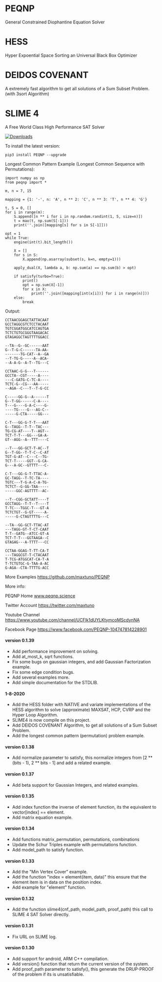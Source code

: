 # PEQNP
General Constrained Diophantine Equation Solver
# HESS 
Hyper Expoential Space Sorting an Universal Black Box Optimizer
# DEIDOS COVENANT 
A extremely fast algorithm to get all solutions of a Sum Subset Problem. (with 3sort Algorithm)
# SLIME 4
A Free World Class High Performance SAT Solver

[![Downloads](https://pepy.tech/badge/peqnp)](https://pepy.tech/project/peqnp)

To install the latest version:

    pip3 install PEQNP --upgrade
    
Longest Common Pattern Example (Longest Common Sequence with Permutations):

    import numpy as np
    from peqnp import *
    
    m, n = 7, 15

    mapping = {1: '-', n: 'A', n ** 2: 'C', n ** 3: 'T', n ** 4: 'G'}

    t, S = 0, []
    for i in range(m):
        S.append([n ** i for i in np.random.randint(1, 5, size=n)])
        t = max(t, np.sum(S[-1]))
        print(''.join([mapping[s] for s in S[-1]]))

    opt = 1
    while True:
        engine(int(t).bit_length())

        X = []
        for s in S:
            X.append(np.asarray(subset(s, k=n, empty=1)))

        apply_dual(X, lambda a, b: np.sum(a) == np.sum(b) > opt)

        if satisfy(turbo=True):
            print()
            opt = np.sum(X[-1])
            for x in X:
                print(''.join([mapping[int(x[i])] for i in range(n)]))
        else:
            break
            
Output:

    CCTAACGGAGCTATTACAAT
    GCCTAGGCGTCTCCTACAAT
    TGTCGGATGGCATCCAGTGA
    TCTCTGTGCGGGTAAGACAC
    GTAGAGGCTAGTTTTGGACC
    
    --TA--G--GC------AAT
    G--T-G-C------TA-AA-
    -------TG-CAT--A--GA
    --T-TG-G-----A--ACA-
    --A-A-G--A-T--TG---C
    
    CCTAAC-G-G---T------
    GCCTA--CGT-----A----
    ---C-GATG-C-TC-A----
    TCTC-G--CG---AA-----
    --AGA--C---T--T-G-CC
    
    C-----GG-G--A------T
    G--T-GG------C-A----
    T---G----G-A-C----G-
    ----TG----G---AG-C--
    -----G-CTA-----GG---
    
    C-T---GG-G-T-T---AAT
    G--TAGG--T-T--TAC---
    TG-CG-AT----T--AGT--
    TCT-T-T---GG---GA-A-
    GT--AGG--A--TTT----C
    
    --T---GG-GCT-T-AC--T
    G--T-GG--T-T-C--C-AT
    TGT-G-AT--C---C--TG-
    TCT-T-----GGT--G-CA-
    G---A-GC--GTTTT---C-
    
    C-T---GG-G-T-TTAC-A-
    GC-TAGG--T-TC-TA----
    TGTC---T-G-A-C-A-TG-
    TCTCT--G-GG-TAA-----
    -----GGC-AGTTTT--AC-
    
    --T--CGG-GCTATT----T
    GCCTAGG--T-T--T----T
    T-TC---TGGC-T---GT-A
    TCTCTGT--G-GT-----A-
    -----G-CTAGTTTTG---C
    
    --TA--GG-GCT-TTAC-AT
    ---TAGG-GT-T-CT-CAAT
    T-T--GATG--ATCC-GT-A
    TCT-T-T---GGTAAGA--C
    GTAGAG---A-TTTT---CC
    
    CCTAA-GGAG-T-TT-CA-T
    ---TAGGCGT-T-CTACAAT
    T-TCG-ATGGCAT-CA-T-A
    T-TCTGTGC-G-TAA-A-AC
    G-AGA--CTA-TTTTG-ACC

More Examples https://github.com/maxtuno/PEQNP

More info:

PEQNP Home
www.peqnp.science

Twitter Account
https://twitter.com/maxtuno

Youtube Channel
https://www.youtube.com/channel/UCFlk1dUYLKtymcoMScdynNA

Facebook Page
https://www.facebook.com/PEQNP-104747814228901

#### version 0.1.39
- Add performance improvement on solving.
- Add at_most_k, sqrt functions.
- Fix some bugs on gaussian integers, and add Gaussian Factorization example.
- Fix some edge condition bugs.
- Add several examples more.
- Add simple documentation for the STDLIB.

#### 1-8-2020
- Add the HESS folder with NATIVE and variate implementations of the HESS algorithm to solve (approximate) MAXSAT, HCP, CVRP and the Hyper Loop Algorithm. 
- SLIME4 is now compile on this project.
- Add DEIDOS COVENANT Algorithm, to get all solutions of a Sum Subset Problem.
- Add the longest common pattern (permutation) problem example.

#### version 0.1.38
- Add normalize parameter to satisfy, this normalize integers from [2 ** (bits - 1), 2 ** bits - 1] and add a related example.

#### version 0.1.37
- Add beta support for Gaussian Integers, and related examples.

#### version 0.1.35
- Add index function the inverse of element function, its the equivalent to vector[index] == element.
- Add matrix equation example.

#### version 0.1.34
- Add functions matrix_permutation, permutations, combinations
- Update the Schur Triples example with permutations function.
- Add model_path to satisfy function.

#### version 0.1.33
- Add the "Min Vertex Cover" example.
- Add the function "index = element(item, data)" this ensure that the element item is in data on the position index.
- Add example for "element" function.

#### version 0.1.32
- Add the function slime4(cnf_path, model_path, proof_path) this call to SLIME 4 SAT Solver directly.

#### version 0.1.31
- Fix URL on SLIME log.

#### version 0.1.30
- Add support for android, ARM C++ compilation.
- Add version() function that return the current version of the system.
- Add proof_path parameter to satisfy(), this generate the DRUP-PROOF of the problem if its is unsatisfiable.
 

